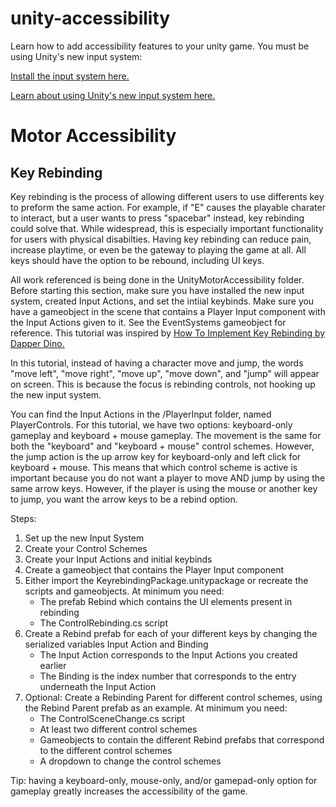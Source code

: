 # unity-accessibility
Learn how to add accessibility features to your unity game. 
You must be using Unity's new input system:

[Install the input system here.](https://docs.unity3d.com/Packages/com.unity.inputsystem@1.5/manual/Installation.html)

[Learn about using Unity's new input system here.](https://gamedevbeginner.com/input-in-unity-made-easy-complete-guide-to-the-new-system/)


<h1>Motor Accessibility</h1>


<h2>Key Rebinding</h2>

Key rebinding is the process of allowing different users to use differents key to preform the same action. For example, if "E" causes the playable charater to interact, but a user wants to press "spacebar" instead, key rebinding could solve that. While widespread, this is especially important functionality for users with physical disabilties. Having key rebinding can reduce pain, increase playtime, or even be the gateway to playing the game at all. All keys should have the option to be rebound, including UI keys. 

All work referenced is being done in the UnityMotorAccessibility folder. Before starting this section, make sure you have installed the new input system, created Input Actions, and set the intiial keybinds. Make sure you have a gameobject in the scene that contains a Player Input component with the Input Actions given to it. See the EventSystems gameobject for reference. This tutorial was inspired by [How To Implement Key Rebinding by Dapper Dino.](https://www.youtube.com/watch?v=dUCcZrPhwSo)

In this tutorial, instead of having a character move and jump, the words "move left", "move right", "move up", "move down", and "jump" will appear on screen. This is because the focus is rebinding controls, not hooking up the new input system. 

You can find the Input Actions in the /PlayerInput folder, named PlayerControls. For this tutorial, we have two options: keyboard-only gameplay and keyboard + mouse gameplay. The movement is the same for both the "keyboard" and "keyboard + mouse" control schemes. However, the jump action is the up arrow key for keyboard-only and left click for keyboard + mouse. This means that which control scheme is active is important because you do not want a player to move AND jump by using the same arrow keys. However, if the player is using the mouse or another key to jump, you want the arrow keys to be a rebind option. 

Steps:
<ol>
  <li>Set up the new Input System</li>
  <li>Create your Control Schemes</li>
  <li>Create your Input Actions and initial keybinds</li>
  <li>Create a gameobject that contains the Player Input component</li>
  <li>
  Either import the KeyrebindingPackage.unitypackage or recreate the scripts and gameobjects. At minimum you need: 
  <ul>
    <li>The prefab Rebind which contains the UI elements present in rebinding</li>
    <li>The ControlRebinding.cs script</li>
  </ul>
  </li>
  <li>Create a Rebind prefab for each of your different keys by changing the serialized variables Input Action and Binding
  <ul>
    <li>The Input Action corresponds to the Input Actions you created earlier</li>
    <li>The Binding is the index number that corresponds to the entry underneath the Input Action</li>
  </ul>
  </li>
  <li>Optional: Create a Rebinding Parent for different control schemes, using the Rebind Parent prefab as an example. At minimum you need: 
  <ul>
    <li>The ControlSceneChange.cs script</li>
    <li>At least two different control schemes</li>
    <li>Gameobjects to contain the different Rebind prefabs that correspond to the different control schemes</li>
    <li>A dropdown to change the control schemes</li>
  </ul>
  </li>
</ol>

Tip: having a keyboard-only, mouse-only, and/or gamepad-only option for gameplay greatly increases the accessibility of the game. 
